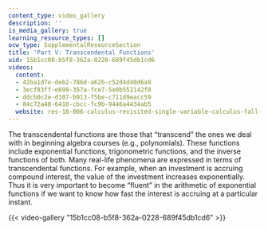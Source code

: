 ```yaml
---
content_type: video_gallery
description: ''
is_media_gallery: true
learning_resource_types: []
ocw_type: SupplementalResourceSection
title: 'Part V: Transcendental Functions'
uid: 15b1cc08-b5f8-362a-0228-689f45db1cd6
videos:
  content:
  - 42ba1d7e-deb2-786d-a62b-c52d4d40d6a9
  - 3ecf83ff-e699-357a-fce7-5e0b552142f8
  - ddcb0c2e-d107-b913-f5be-c711d9eacc59
  - 84c72a48-6410-cbcc-fc9b-9446a4434ab5
  website: res-18-006-calculus-revisited-single-variable-calculus-fall-2010
---
```


The transcendental functions are those that “transcend” the ones we deal with in beginning algebra courses (e.g., polynomials). These functions include exponential functions, trigonometric functions, and the inverse functions of both. Many real-life phenomena are expressed in terms of transcendental functions. For example, when an investment is accruing compound interest, the value of the investment increases exponentially. Thus it is very important to become “fluent” in the arithmetic of exponential functions if we want to know how fast the interest is accruing at a particular instant.

{{< video-gallery "15b1cc08-b5f8-362a-0228-689f45db1cd6" >}}

